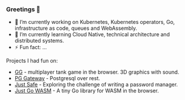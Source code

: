 ### Greetings 👋

- 🔭 I’m currently working on Kubernetes, Kubernetes operators, Go, infrastructure as code, queues and WebAssembly.
- 🌱 I’m currently learning Cloud Native, technical architecture and distributed systems.
- ⚡ Fun fact: ...


Projects I had fun on:

- <a href="https://github.com/team142/gg">GG</a> - multiplayer tank game in the browser. 3D graphics with sound.
- <a href="https://github.com/just1689/pg-gateway">PG Gateway</a> - Postgresql over rest.
- <a href="https://github.com/just1689/just-safe">Just Safe</a> - Exploring the challenge of writing a password manager.
- <a href="https://github.com/just1689/just-go-wasm">Just Go WASM</a> - A tiny Go library for WASM in the browser.


